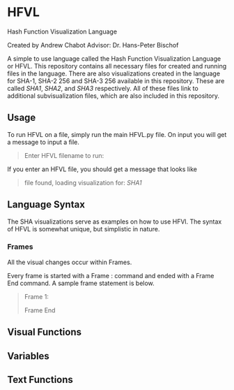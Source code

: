 # HFVL
Hash Function Visualization Language

Created by Andrew Chabot
Advisor: Dr. Hans-Peter Bischof

A simple to use language called the Hash Function Visualization Language or HFVL.
This repository contains all necessary files for created and running files in the language.
There are also visualizations created in the language for SHA-1, SHA-2 256 and SHA-3 256 available in this repository.
These are called *SHA1*, *SHA2*, and *SHA3* respectively. All of these files link to additional subvisualization files,
which are also included in this repository.

## Usage
To run HFVL on a file, simply run the main HFVL.py file. On input you will get a message to input a file.
> Enter HFVL filename to run: 

If you enter an HFVL file, you should get a message that looks like
> file found, loading visualization for: *SHA1*


## Language Syntax
The SHA visualizations serve as examples on how to use HFVl. The syntax of HFVL is somewhat unique, but simplistic in nature.

### Frames

All the visual changes occur within Frames.

Every frame is started with a Frame : command and ended with a Frame End command. A sample frame statement is below.

> Frame 1:
> 
> Frame End

## Visual Functions

## Variables

## Text Functions

##

